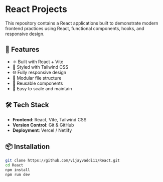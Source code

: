 # React Projects

This repository contains a React applications built to demonstrate modern frontend practices using React, functional components, hooks, and responsive design.

## 🚀 Features

- ⚛️ Built with React + Vite
- 🎨 Styled with Tailwind CSS
- 🌐 Fully responsive design
- 📁 Modular file structure
- 🔁 Reusable components
- 🧪 Easy to scale and maintain

## 🛠️ Tech Stack

- **Frontend**: React, Vite, Tailwind CSS
- **Version Control**: Git & GitHub
- **Deployment**: Vercel / Netlify

## 📦 Installation

```bash
git clone https://github.com/vijayvaddi11/React.git
cd React
npm install
npm run dev
